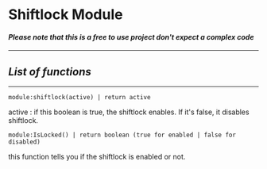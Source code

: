 # **Shiftlock Module**

#### *Please note that this is a free to use project don't expect a complex code*

* * *

## ***List of functions***
---
    module:shiftlock(active) | return active
active : if this boolean is true, the shiftlock enables. If it's false, it disables shiftlock.
 

    module:IsLocked() | return boolean (true for enabled | false for disabled)
this function tells you if the shiftlock is enabled or not.

